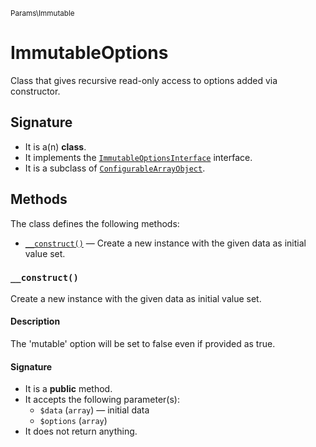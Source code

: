 <small>Params\Immutable</small>

ImmutableOptions
================

Class that gives recursive read-only access to options added via constructor.

Signature
---------

- It is a(n) **class**.
- It implements the [`ImmutableOptionsInterface`](../../Params/Immutable/ImmutableOptionsInterface.md) interface.
- It is a subclass of [`ConfigurableArrayObject`](../../Params/ConfigurableArrayObject.md).

Methods
-------

The class defines the following methods:

- [`__construct()`](#__construct) &mdash; Create a new instance with the given data as initial value set.

### `__construct()` <a name="__construct"></a>

Create a new instance with the given data as initial value set.

#### Description

The &#039;mutable&#039; option will be set to false even if provided as true.

#### Signature

- It is a **public** method.
- It accepts the following parameter(s):
    - `$data` (`array`) &mdash; initial data
    - `$options` (`array`)
- It does not return anything.

